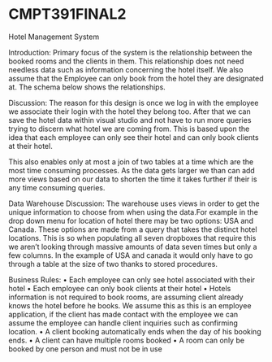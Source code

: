 # CMPT391FINAL2
Hotel Management System

Introduction: Primary focus of the system is the relationship between the booked rooms and the clients in them.
This relationship does not need needless data such as information concerning the hotel itself. We also assume 
that the Employee can only book from the hotel they are designated at. The schema below shows the relationships.

Discussion: The reason for this design is once we log in with the employee we associate their login with the hotel
they belong too. After that we can save the hotel data within visual studio and not have to run more queries trying
to discern what hotel we are coming from. This is based upon the idea that each employee can only see their hotel 
and can only book clients at their hotel.

This also enables only at most a join of two tables at a time which are the most time consuming processes. As
the data gets larger we than can add more views based on our data to shorten the time it takes further if their
is any time consuming queries. 

Data Warehouse Discussion: The warehouse uses views in order to get the unique information to choose 
from when using the data.For example in the drop down menu for location of hotel there may be two options: USA 
and Canada. These options are made from a query that takes the distinct hotel locations. This is so when populating
all seven dropboxes that require this we aren’t looking through massive amounts of data seven times but only a 
few columns. In the example of USA and canada it would only have to go through a table at the size of two thanks 
to stored procedures. 

Business Rules:
•	Each employee can only see hotel associated with their hotel
•	Each employee can only book clients at their hotel
•	Hotels information is not required to book rooms, are assuming client already knows the hotel before he books. We assume this as this is an employee application, if the client has made contact with the employee we can assume the employee can handle client inquiries such as confirming location. 
•	A client booking automatically ends when the day of his booking ends.
•	A client can have multiple rooms booked
•	A room can only be booked by one person and must not be in use
